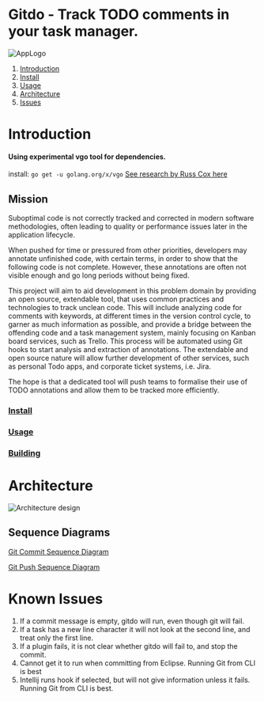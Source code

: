 Gitdo - Track TODO comments in your task manager.
=================

![AppLogo](https://github.com/nebloc/gitdo/wiki/images/GitdoLogo.png)

1. [Introduction](#introduction)
1. [Install](#install)
1. [Usage](#usage)
1. [Architecture](#architecture)
1. [Issues](#known-issues)

# Introduction
#### Using experimental vgo tool for dependencies.
install: `go get -u golang.org/x/vgo`
[See research by Russ Cox here](https://research.swtch.com/vgo)

## Mission
Suboptimal code is not correctly tracked and corrected in modern software methodologies, often leading to quality or performance issues later in the application lifecycle.

When pushed for time or pressured from other priorities, developers may annotate unfinished code, with certain terms, in order to show that the following code is not complete. However, these annotations are often not visible enough and go long periods without being fixed.

This project will aim to aid development in this problem domain by providing an open source, extendable tool, that uses common practices and technologies to track unclean code. This will include analyzing code for comments with keywords, at different times in the version control cycle, to garner as much information as possible, and provide a bridge between the offending code and a task management system, mainly focusing on Kanban board services, such as Trello. This process will be automated using Git hooks to start analysis and extraction of annotations. The extendable and open source nature will allow further development of other services, such as personal Todo apps, and corporate ticket systems, i.e. Jira.

The hope is that a dedicated tool will push teams to formalise their use of TODO annotations and allow them to be tracked more efficiently.

### [Install](https://github.com/nebloc/Gitdo/wiki/Installation)

### [Usage](https://github.com/nebloc/Gitdo/wiki/Usage)

### [Building](https://github.com/nebloc/Gitdo/wiki/Building)

# Architecture
![Architecture design](https://github.com/nebloc/gitdo/wiki/images/Architecture.png)

## Sequence Diagrams
[Git Commit Sequence Diagram](https://github.com/nebloc/gitdo/wiki/images/sequence_diagram_commit.png)

[Git Push Sequence Diagram](https://github.com/nebloc/gitdo/wiki/images/sequence_diagram_push.png)

# Known Issues
1. If a commit message is empty, gitdo will run, even though git will fail.
1. If a task has a new line character it will not look at the second line, and treat only the first line.
1. If a plugin fails, it is not clear whether gitdo will fail to, and stop the commit.
1. Cannot get it to run when committing from Eclipse. Running Git from CLI is best
1. Intellij runs hook if selected, but will not give information unless it fails. Running Git from CLI is best.
